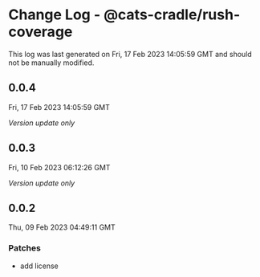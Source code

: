 # Change Log - @cats-cradle/rush-coverage

This log was last generated on Fri, 17 Feb 2023 14:05:59 GMT and should not be manually modified.

## 0.0.4
Fri, 17 Feb 2023 14:05:59 GMT

_Version update only_

## 0.0.3
Fri, 10 Feb 2023 06:12:26 GMT

_Version update only_

## 0.0.2
Thu, 09 Feb 2023 04:49:11 GMT

### Patches

- add license

